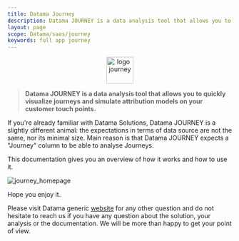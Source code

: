 ```yaml
---
title: Datama Journey
description: Datama JOURNEY is a data analysis tool that allows you to quickly visualize journeys and simulate attribution models on your customer touch points.
layout: page
scope: Datama/saas/journey
keywords: full app journey
---
```


<center><img src="{{site.url}}/{{site.baseurl}}/core_app/new/images/journey_icon.jpg" alt="logo journey" style="height:60px;"/></center>


> **Datama JOURNEY is a data analysis tool that allows you to quickly visualize journeys and simulate attribution models on your customer touch points.**

If you're already familiar with Datama Solutions, Datama JOURNEY is a slightly different animal: the expectations in terms of data source are not the same, nor its minimal size. Main reason is that Datama JOURNEY expects a "Journey" column to be able to analyse Journeys.

This documentation gives you an overview of how it works and how to use it.

![journey_homepage]({{site.url}}/{{site.baseurl}}/core_app/new/journey/images/journey_introduction.jpg)

Hope you enjoy it.

Please visit Datama generic [website](https://Datama.fr/lets-talk/) for any other question and do not hesitate to reach us if you have any question about the solution, your analysis or the documentation. We will be more than happy to get your point of view.
